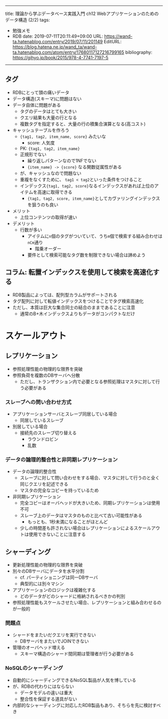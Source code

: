 ---
title: 理論から学ぶデータベース実践入門 ch12 Webアプリケーションのためのデータ構造 (2/2)
tags:
- 勉強メモ
- RDB
date: 2019-07-11T20:11:49+09:00
URL: https://wand-ta.hatenablog.com/entry/2019/07/11/201149
EditURL: https://blog.hatena.ne.jp/wand_ta/wand-ta.hatenablog.com/atom/entry/17680117127216799165
bibliography: https://gihyo.jp/book/2015/978-4-7741-7197-5
-------------------------------------


## タグ

- RDBにとって頭の痛いデータ
- データ構造(スキーマ)に問題はない
- データ自体に問題がある
    - タグのデータはとても大きい
    - クエリ結果も大量の行となる
    - 複数タグを指定すると、大量の行の積集合演算となる(高コスト)
- キャッシュテーブルを作ろう
    - `{tag1, tag2, item_name, score}` みたいな
        - score: 人気度
    - PK: `{tag1, tag2, item_name}`
    - 正規形でない
        - 繰り返しパターンなので1NFでない
        - `{item_name} -> {score}` なる関数従属性がある
    - が、キャッシュなので問題ない
    - 重複をなくすために、 `tag1 < tag2`といった条件をつけること
    - インデックス`{tag1, tag2, score}`なるインデックスがあれば上位のアイテムを高速に取得できる
         - `{tag1, tag2, score, item_name}`としてカヴァリングインデックスを狙うのも良い
- メリット
    - 上位コンテンツの取得が速い
- デメリット
    - 行数が多い
        - アイテムに`n`個のタグがついていて、うち`m`個で検索する組み合わせは`nCm`通り
            - 階乗オーダー
        - 要件として検索可能なタグ数を制限できない場合は諦めよう



## コラム: 転置インデックスを使用して検索を高速化する

- RDB製品によっては、配列型カラムがサポートされる
- タグ配列に対して転値インデックスをつけることでタグ検索高速化
- ただし、本質は巨大な集合同士の結合のままであることに注意
    - 通常のB+木インデックスよりもデータがコンパクトなだけ


# スケールアウト

## レプリケーション

- 参照処理性能の物理的な限界を突破
- 参照負荷を複数のDBサーバへ分散
    - ただし、トランザクション内で必要となる参照処理はマスタに対して行う必要がある


### スレーブへの問い合わせ方式

- アプリケーションサーバとスレーブ同居している場合
    - 同居しているスレーブ
- 別居している場合
    - 接続先のスレーブ切り替える
        - ラウンドロビン
        - 乱数


### データの論理的整合性と非同期レプリケーション

- データの論理的整合性
    - スレーブに対して問い合わせをする場合、マスタに対して行うのと全く同じクエリを記述できる
    - マスタの完全なコピーを持っているため
- 非同期レプリケーション
    - 完全コピーはオーバヘッドが大きいため、同期レプリケーションは使用不可
    - スレーブ上のデータはマスタのものと比べて古い可能性がある
        - もっとも、1秒未満になることがほとんど
    - 少しの時間差も許されない場合はレプリケーションによるスケールアウトは使用できないことに注意する


## シャーディング

- 更新処理性能の物理的な限界を突破
- 別々のDBサーバにデータを水平分割
    - cf. パーティショニングは同一DBサーバ
    - 典型的には別々マシン
- アプリケーションのロジックは複雑化する
    - どのデータがどのシャードに格納されるべきかの判別
- 参照処理性能もスケールさせたい場合、レプリケーションと組み合わせるのが一般的


### 問題点

- シャードをまたいだクエリを実行できない
    - DBサーバをまたいでJOINできない
- 管理のオーバヘッド増える
    - スキーマ構造のシャード間同期は管理者が行う必要がある


### NoSQLのシャーディング

- 自動的にシャーディングできるNoSQL製品が人気を博している
- が、RDBの代わりにはならない
    - データモデルの違いは重大
    - 整合性を保証する道具がない
- 内部的なシャーディングに対応したRDB製品もあり、そちらを先に検討すべき
